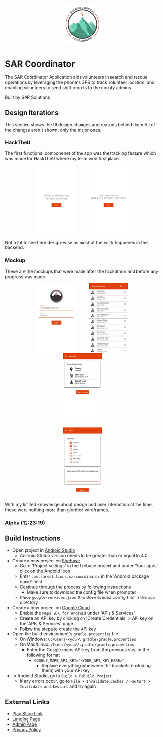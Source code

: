 <p align="center">
  <img src="app/src/main/res/mipmap-xhdpi/app_icon.png" width="25%">
</p>

# SAR Coordinator
The SAR Coordinator Application aids volunteers in search and rescue operations by leveraging the phone's GPS to track volunteer location, and enabling volunteers to send shift reports to the county admins.

Built by SAR Solutions
	
## Design Iterations
This section shows the UI design changes and reasons behind them.All of the changes aren't shown, only the major ones.

### HackTheU
The first functional componenet of the app was the tracking feature which was made for HackTheU where my team won first place.
<p align="center">
	<img hspace="20" src="static/HackTheU/HackTheU%201.png" width="25%">
	<img hspace="20" src="static/HackTheU/HackTheU%202.png" width="25%">
</p>

Not a lot to see here design-wise as most of the work happened in the backend.

### Mockup
These are the mockups that were made after the hackathon and before any progress was made.
<p align="center">
	<img hspace="20" src="static/Mockups/Mockup%20-%20Login.png" width="25%">
	<img hspace="20" src="static/Mockups/Mockup%20-%20Cases%20List.png" width="25%">
	<img hspace="20" src="static/Mockups/Mockup%20-%20Tracking.png" width="25%">
</p>

<p align="center">
	<img hspace="20" src="static/Mockups/Mockup%20-%20Shift%20Report.png" width="25%">
</p>

With my limited knowledge about design and user interaction at the time, these were nothing more than glorified wireframes.

### Alpha (12:23:19)

## Build Instructions
- Open project in [Android Studio](https://developer.android.com/studio/index.html)
  - Android Studio version needs to be greater than or equal to 4.0
- Create a new project on [Firebase](https://firebase.google.com/)
  - Go to 'Project settings' in the firebase project and under 'Your apps' click on the Android Icon
  - Enter `com.sarsolutions.sarcoordinator` in the 'Android package name' field
  - Continue through the process by following instructions
    - Make sure to download the config file when prompted
  - Place `google-services.json` (the downloaded config file) in the `app` directory
- Create a new project on [Google Cloud](https://cloud.google.com/)
	-  Enable the `Maps SDK for Android` under 'APIs & Services'
	- Create an API key by clicking on 'Create  Credentials' > API key on the 'APIs & Services' page
	- Follow the steps to create the API key
- Open the build environment's `gradle.properties` file
	- On Windows: `C:\Users\<you>\.gradle\gradle.properties`
  - On Mac/Linux: `/Users/<you>/.gradle/gradle.properties`
	- Enter the Google maps API key from the previous step in the following format
		- `GOOGLE_MAPS_API_KEY="<YOUR_API_KEY_HERE>"`
			- Replace everything inbetween the brackets (including them) with your API key
- In Android Studio, go to `Build > Rebuild Project`
	- If any errors occur, go to `File > Invalidate Caches / Restart > Invalidate and Restart` and try again

## External Links
- [Play Store Link](https://play.google.com/store/apps/details?id=com.sarcoordinator.sarsolutions)
- [Landing Page](https://sarcoordinator.com/)
- [Admin Page](https://sarcoordinator.com/login)
-	[Privacy Policy](https://sar-coordinator.flycricket.io/privacy.html)
